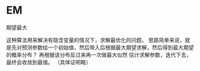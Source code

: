 # EM

期望最大

这种算法用来解决有隐含变量的情况下，求解最优化的问题。
思路简单来说，就是先对预测参数给一个初始值，然后带入后根据最大期望求解，然后得到最大期望的概率分布？ 再根据该分布反过来再一次做最大似然
估计求解参数，迭代下去，最终会收敛到最值。 （具体证明略）